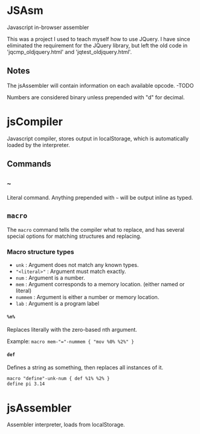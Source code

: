 # JSAsm
Javascript in-browser assembler

This was a project I used to teach myself how to use JQuery. I have since eliminated the requirement for the JQuery library, but left the old code in 'jqcmp_oldjquery.html' and 'jqtest_oldjquery.html'. 

## Notes

The jsAssembler will contain information on each available opcode. -TODO

Numbers are considered binary unless prepended with "d" for decimal.

# jsCompiler
Javascript compiler, stores output in localStorage, which is automatically loaded by the interpreter.

## Commands

## `~`
Literal command.
Anything prepended with `~` will be output inline as typed.

## `macro`
The `macro` command tells the compiler what to replace, and has several special options for matching structures and replacing.

### Macro structure types
* `unk` : Argument does not match any known types.
* `"<literal>"` : Argument must match exactly.
* `num` : Argument is a number.
* `mem` : Argument corresponds to a memory location. (either named or literal)
* `nummem` : Argument is either a number or memory location.
* `lab` : Argument is a program label


#### `%n%`
Replaces literally with the zero-based nth argument.

Example: `macro mem-"="-nummem { "mov %0% %2%" }`

#### `def`
Defines a string as something, then replaces all instances of it.

```
macro "define"-unk-num { def %1% %2% }
define pi 3.14
```


# jsAssembler
Assembler interpreter, loads from localStorage.